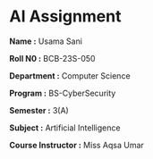 <h1>AI Assignment</h1>
<p><b>Name :</b> Usama Sani</p>
<p><b>Roll N0 :</b> BCB-23S-050</p>
<p><b>Department :</b> Computer Science</p>
<p><b>Program :</b> BS-CyberSecurity</p>
<p><b>Semester :</b> 3(A)</p>
<p><b>Subject :</b> Artificial Intelligence</p>
<p><b>Course Instructor :</b> Miss Aqsa Umar</p>
